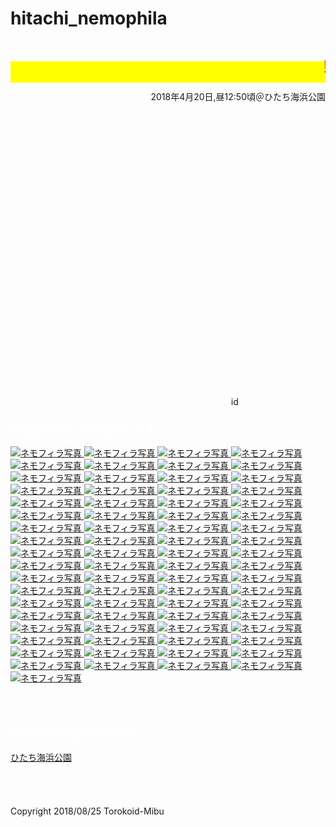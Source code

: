 # hitachi_nemophila
<html lang="ja">
 <head>
  <meta charset="utf-8" />
<style type="text/css">

  p {
color: #fffafa;
font-size: 1.5em;
 }
<!--
 .red {color:#ff0000;}
 .grey {color:#999999;}
 .snow {color:#fffafa;}
 .yellow {color:#ff0000; background:#ffff00;}
 .blue {color:#0000ff;}
 .white {color:#ffffff; blinking;}
 .waku {border:2px dotted #99cc66;
　　　　　　line-height: 200%;
　　　　　　padding: 10px;}
 -->
	
 #preview{
	position: relative;
	border: 3px solid #333;
	background: #444;
	padding: 5px;
	display: none;
	color: #FFF;
	text-align: center;
}



#wrap {background:none} /*PC用の背景はオフ*/
body::before {
  content:"";
  display:block;
  position:fixed;
  top:0;
  left:0;
  z-index:-1;
  width:100%;
  height:100vh;
  background:url(https://torokoid.github.io/hitachi_nemophila/hitachi036.JPG) center/cover no-repeat; /*fixedをトル！*/
  -webkit-background-size:cover;/*Android4*/
  }

</style> 


   <link href="https://cdnjs.cloudflare.com/ajax/libs/lightbox2/2.7.1/css/lightbox.css" rel="stylesheet">


</head>
<body>
<h1><span class="yellow"><marquee behavior="left">!!! ひたち海浜公園ネモフィラ、2018/04/20(金) !!!</marquee></span></h1>
<p align="right">2018年4月20日,昼12:50頃＠ひたち海浜公園</p>
<br><br><br><br><br><br><br><br><br><br><br><br><br><br><br><br><br><br><br><br><br><br><br><br><br><br>
<p align="right"><marquee direction="right" scrollamount="20" width="30%">(^_^)/~torokoid</marquee></p>
<h3><span class="white">↓ 画像はクリックで拡大します。</span></h3>	
<a href="hitachi001.JPG" data-lightbox="abc" data-title="ネモフィラ写真拡大">
   <img src="hitachii001.JPG" alt="ネモフィラ写真">
</a>
<a href="hitachi002.JPG" data-lightbox="abc" data-title="ネモフィラ写真拡大">
   <img src="hitachii002.JPG" alt="ネモフィラ写真">
</a>	
<a href="hitachi003.JPG" data-lightbox="abc" data-title="ネモフィラ写真拡大">
   <img src="hitachii003.JPG" alt="ネモフィラ写真">
</a>	
<a href="hitachi004.JPG" data-lightbox="abc" data-title="ネモフィラ写真拡大">
   <img src="hitachii004.JPG" alt="ネモフィラ写真">
</a>	
<a href="hitachi005.JPG" data-lightbox="abc" data-title="ネモフィラ写真拡大">
   <img src="hitachii005.JPG" alt="ネモフィラ写真">
</a>
<a href="hitachi006.JPG" data-lightbox="abc" data-title="ネモフィラ写真拡大">
   <img src="hitachii006.JPG" alt="ネモフィラ写真">
</a>
<a href="hitachi007.JPG" data-lightbox="abc" data-title="ネモフィラ写真拡大">
   <img src="hitachii007.JPG" alt="ネモフィラ写真">
</a>
<a href="hitachi008.JPG" data-lightbox="abc" data-title="ネモフィラ写真拡大">
   <img src="hitachii008.JPG" alt="ネモフィラ写真">
</a>
<a href="hitachi009.JPG" data-lightbox="abc" data-title="ネモフィラ写真拡大">
   <img src="hitachii009.JPG" alt="ネモフィラ写真">
</a>
<a href="hitachi010.JPG" data-lightbox="abc" data-title="ネモフィラ写真拡大">
   <img src="hitachii010.JPG" alt="ネモフィラ写真">
</a>
<a href="hitachi011.JPG" data-lightbox="abc" data-title="ネモフィラ写真拡大">
   <img src="hitachii011.JPG" alt="ネモフィラ写真">
</a>
<a href="hitachi012.JPG" data-lightbox="abc" data-title="ネモフィラ写真拡大">
   <img src="hitachii012.JPG" alt="ネモフィラ写真">
</a>	
<a href="hitachi013.JPG" data-lightbox="abc" data-title="ネモフィラ写真拡大">
   <img src="hitachii013.JPG" alt="ネモフィラ写真">
</a>	
<a href="hitachi014.JPG" data-lightbox="abc" data-title="ネモフィラ写真拡大">
   <img src="hitachii014.JPG" alt="ネモフィラ写真">
</a>	
<a href="hitachi015.JPG" data-lightbox="abc" data-title="ネモフィラ写真拡大">
   <img src="hitachii015.JPG" alt="ネモフィラ写真">
</a>
<a href="hitachi016.JPG" data-lightbox="abc" data-title="ネモフィラ写真拡大">
   <img src="hitachii016.JPG" alt="ネモフィラ写真">
</a>
<a href="hitachi017.JPG" data-lightbox="abc" data-title="ネモフィラ写真拡大">
   <img src="hitachii017.JPG" alt="ネモフィラ写真">
</a>
<a href="hitachi018.JPG" data-lightbox="abc" data-title="ネモフィラ写真拡大">
   <img src="hitachii018.JPG" alt="ネモフィラ写真">
</a>
<a href="hitachi019.JPG" data-lightbox="abc" data-title="ネモフィラ写真拡大">
   <img src="hitachii019.JPG" alt="ネモフィラ写真">
</a>
<a href="hitachi020.JPG" data-lightbox="abc" data-title="ネモフィラ写真拡大">
   <img src="hitachii020.JPG" alt="ネモフィラ写真">
</a>
<a href="hitachi021.JPG" data-lightbox="abc" data-title="ネモフィラ写真拡大">
   <img src="hitachii021.JPG" alt="ネモフィラ写真">
</a>
<a href="hitachi022.JPG" data-lightbox="abc" data-title="ネモフィラ写真拡大">
   <img src="hitachii022.JPG" alt="ネモフィラ写真">
</a>	
<a href="hitachi023.JPG" data-lightbox="abc" data-title="ネモフィラ写真拡大">
   <img src="hitachii023.JPG" alt="ネモフィラ写真">
</a>	
<a href="hitachi024.JPG" data-lightbox="abc" data-title="ネモフィラ写真拡大">
   <img src="hitachii024.JPG" alt="ネモフィラ写真">
</a>	
<a href="hitachi025.JPG" data-lightbox="abc" data-title="ネモフィラ写真拡大">
   <img src="hitachii025.JPG" alt="ネモフィラ写真">
</a>
<a href="hitachi026.JPG" data-lightbox="abc" data-title="ネモフィラ写真拡大">
   <img src="hitachii026.JPG" alt="ネモフィラ写真">
</a>
<a href="hitachi027.JPG" data-lightbox="abc" data-title="ネモフィラ写真拡大">
   <img src="hitachii027.JPG" alt="ネモフィラ写真">
</a>
<a href="hitachi028.JPG" data-lightbox="abc" data-title="ネモフィラ写真拡大">
   <img src="hitachii028.JPG" alt="ネモフィラ写真">
</a>
<a href="hitachi029.JPG" data-lightbox="abc" data-title="ネモフィラ写真拡大">
   <img src="hitachii029.JPG" alt="ネモフィラ写真">
</a>
<a href="hitachi030.JPG" data-lightbox="abc" data-title="ネモフィラ写真拡大">
   <img src="hitachii030.JPG" alt="ネモフィラ写真">
</a>
<a href="hitachi031.JPG" data-lightbox="abc" data-title="ネモフィラ写真拡大">
   <img src="hitachii031.JPG" alt="ネモフィラ写真">
</a>
<a href="hitachi032.JPG" data-lightbox="abc" data-title="ネモフィラ写真拡大">
   <img src="hitachii032.JPG" alt="ネモフィラ写真">
</a>	
<a href="hitachi033.JPG" data-lightbox="abc" data-title="ネモフィラ写真拡大">
   <img src="hitachii033.JPG" alt="ネモフィラ写真">
</a>	
<a href="hitachi034.JPG" data-lightbox="abc" data-title="ネモフィラ写真拡大">
   <img src="hitachii034.JPG" alt="ネモフィラ写真">
</a>	
<a href="hitachi035.JPG" data-lightbox="abc" data-title="ネモフィラ写真拡大">
   <img src="hitachii035.JPG" alt="ネモフィラ写真">
</a>
<a href="hitachi036.JPG" data-lightbox="abc" data-title="ネモフィラ写真拡大">
   <img src="hitachii036.JPG" alt="ネモフィラ写真">
</a>
<a href="hitachi037.JPG" data-lightbox="abc" data-title="菜の花写真拡大">
   <img src="hitachii037.JPG" alt="ネモフィラ写真">
</a>
<a href="hitachi038.JPG" data-lightbox="abc" data-title="菜の花写真拡大">
   <img src="hitachii038.JPG" alt="ネモフィラ写真">
</a>
<a href="hitachi039.JPG" data-lightbox="abc" data-title="菜の花写真拡大">
   <img src="hitachii039.JPG" alt="ネモフィラ写真">
</a>
<a href="hitachi040.JPG" data-lightbox="abc" data-title="菜の花写真拡大">
   <img src="hitachii040.JPG" alt="ネモフィラ写真">
</a>
<a href="hitachi041.JPG" data-lightbox="abc" data-title="菜の花写真拡大">
   <img src="hitachii041.JPG" alt="ネモフィラ写真">
</a>
<a href="hitachi042.JPG" data-lightbox="abc" data-title="菜の花写真拡大">
   <img src="hitachii042.JPG" alt="ネモフィラ写真">
</a>	
<a href="hitachi043.JPG" data-lightbox="abc" data-title="チューリップ写真拡大">
   <img src="hitachii043.JPG" alt="ネモフィラ写真">
</a>	
<a href="hitachi044.JPG" data-lightbox="abc" data-title="チューリップ写真拡大">
   <img src="hitachii044.JPG" alt="ネモフィラ写真">
</a>	
<a href="hitachi045.JPG" data-lightbox="abc" data-title="チューリップ写真拡大">
   <img src="hitachii045.JPG" alt="ネモフィラ写真">
</a>
<a href="hitachi046.JPG" data-lightbox="abc" data-title="チューリップ写真拡大">
   <img src="hitachii046.JPG" alt="ネモフィラ写真">
</a>
<a href="hitachi047.JPG" data-lightbox="abc" data-title="チューリップ写真拡大">
   <img src="hitachii047.JPG" alt="ネモフィラ写真">
</a>
<a href="hitachi048.JPG" data-lightbox="abc" data-title="チューリップ写真拡大">
   <img src="hitachii048.JPG" alt="ネモフィラ写真">
</a>
<a href="hitachi049.JPG" data-lightbox="abc" data-title="チューリップ写真拡大">
   <img src="hitachii049.JPG" alt="ネモフィラ写真">
</a>
<a href="hitachi050.JPG" data-lightbox="abc" data-title="チューリップ写真拡大">
   <img src="hitachii050.JPG" alt="ネモフィラ写真">
</a>
<a href="hitachi051.JPG" data-lightbox="abc" data-title="チューリップ写真拡大">
   <img src="hitachii051.JPG" alt="ネモフィラ写真">
</a>
<a href="hitachi052.JPG" data-lightbox="abc" data-title="チューリップ写真拡大">
   <img src="hitachii052.JPG" alt="ネモフィラ写真">
</a>	
<a href="hitachi053.JPG" data-lightbox="abc" data-title="チューリップ写真拡大">
   <img src="hitachii053.JPG" alt="ネモフィラ写真">
</a>	
<a href="hitachi054.JPG" data-lightbox="abc" data-title="チューリップ写真拡大">
   <img src="hitachii054.JPG" alt="ネモフィラ写真">
</a>	
<a href="hitachi055.JPG" data-lightbox="abc" data-title="チューリップ写真拡大">
   <img src="hitachii055.JPG" alt="ネモフィラ写真">
</a>
<a href="hitachi056.JPG" data-lightbox="abc" data-title="チューリップ写真拡大">
   <img src="hitachii056.JPG" alt="ネモフィラ写真">
</a>
<a href="hitachi057.JPG" data-lightbox="abc" data-title="チューリップ写真拡大">
   <img src="hitachii057.JPG" alt="ネモフィラ写真">
</a>
<a href="hitachi058.JPG" data-lightbox="abc" data-title="チューリップ写真拡大">
   <img src="hitachii058.JPG" alt="ネモフィラ写真">
</a>
<a href="hitachi059.JPG" data-lightbox="abc" data-title="チューリップ写真拡大">
   <img src="hitachii059.JPG" alt="ネモフィラ写真">
</a>
<a href="hitachi060.JPG" data-lightbox="abc" data-title="チューリップ写真拡大">
   <img src="hitachii060.JPG" alt="ネモフィラ写真">
</a>
<a href="hitachi061.JPG" data-lightbox="abc" data-title="チューリップ写真拡大">
   <img src="hitachii061.JPG" alt="ネモフィラ写真">
</a>
<a href="hitachi062.JPG" data-lightbox="abc" data-title="チューリップ写真拡大">
   <img src="hitachii062.JPG" alt="ネモフィラ写真">
</a>	
<a href="hitachi063.JPG" data-lightbox="abc" data-title="チューリップ写真拡大">
   <img src="hitachii063.JPG" alt="ネモフィラ写真">
</a>	
<a href="hitachi064.JPG" data-lightbox="abc" data-title="チューリップ写真拡大">
   <img src="hitachii064.JPG" alt="ネモフィラ写真">
</a>	
<a href="hitachi065.JPG" data-lightbox="abc" data-title="チューリップ写真拡大">
   <img src="hitachii065.JPG" alt="ネモフィラ写真">
</a>
<a href="hitachi066.JPG" data-lightbox="abc" data-title="チューリップ写真拡大">
   <img src="hitachii066.JPG" alt="ネモフィラ写真">
</a>
<a href="hitachi067.JPG" data-lightbox="abc" data-title="チューリップ写真拡大">
   <img src="hitachii067.JPG" alt="ネモフィラ写真">
</a>
<a href="hitachi068.JPG" data-lightbox="abc" data-title="チューリップ写真拡大">
   <img src="hitachii068.JPG" alt="ネモフィラ写真">
</a>
<a href="hitachi069.JPG" data-lightbox="abc" data-title="チューリップ写真拡大">
   <img src="hitachii069.JPG" alt="ネモフィラ写真">
</a>
<a href="hitachi070.JPG" data-lightbox="abc" data-title="チューリップ写真拡大">
   <img src="hitachii070.JPG" alt="ネモフィラ写真">
</a>
<a href="hitachi071.JPG" data-lightbox="abc" data-title="チューリップ写真拡大">
   <img src="hitachii071.JPG" alt="ネモフィラ写真">
</a>
<a href="hitachi072.JPG" data-lightbox="abc" data-title="チューリップ写真拡大">
   <img src="hitachii072.JPG" alt="ネモフィラ写真">
</a>	
<a href="hitachi073.JPG" data-lightbox="abc" data-title="チューリップ写真拡大">
   <img src="hitachii073.JPG" alt="ネモフィラ写真">
</a>	

<script src="https://code.jquery.com/jquery-1.12.4.min.js" type="text/javascript"></script>
<script src="https://cdnjs.cloudflare.com/ajax/libs/lightbox2/2.7.1/js/lightbox.min.js" type="text/javascript"></script>
<br><br>
<h4><span class="white">↓ひたち海浜公園HPへのリンク</span></h4>
<a href="http://hitachikaihin.jp/" target="_blank">ひたち海浜公園</a>
<br><br><br><br><br>
</body>
	</html>
	
<!-- フッタ -->
 <footer>
 Copyright 2018/08/25 Torokoid-Mibu
 </footer>
